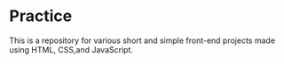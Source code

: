 # Practice
This is a repository for various short and simple front-end projects made using HTML, CSS,and JavaScript.
